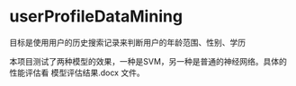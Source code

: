 # userProfileDataMining
目标是使用用户的历史搜索记录来判断用户的年龄范围、性别、学历

本项目测试了两种模型的效果，一种是SVM，另一种是普通的神经网络。具体的性能评估看 模型评估结果.docx 文件。